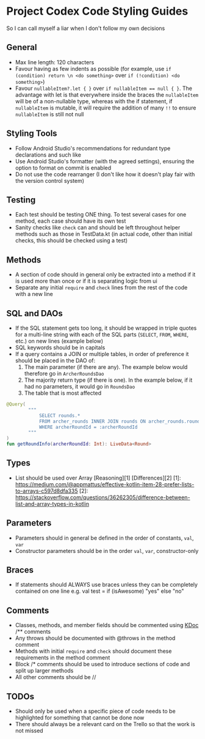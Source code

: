 # Project Codex Code Styling Guides
So I can call myself a liar when I don't follow my own decisions

## General
- Max line length: 120 characters
- Favour having as few indents as possible (for example, use `if (condition) return \n <do something>` over `if (!condition) <do something>`)
- Favour `nullableItem?.let { }` over `if nullableItem == null { }`. The advantage with let is that everywhere inside the braces the `nullableItem` will be of a non-nullable type, whereas with the if statement, if `nullableItem` is mutable, it will require the addition of many `!!` to ensure `nullableItem` is still not null

## Styling Tools
- Follow Android Studio's recommendations for redundant type declarations and such like
- Use Android Studio's formatter (with the agreed settings), ensuring the option to format on commit is enabled
- Do not use the code rearranger (I don't like how it doesn't play fair with the version control system)

## Testing
- Each test should be testing ONE thing. To test several cases for one method, each case should have its own test
- Sanity checks like `check` can and should be left throughout helper methods such as those in TestData.kt (in actual code, other than initial checks, this should be checked using a test)

## Methods
- A section of code should in general only be extracted into a method if it is used more than once or if it is separating logic from ui
- Separate any initial `require` and `check` lines from the rest of the code with a new line

## SQL and DAOs
- If the SQL statement gets too long, it should be wrapped in triple quotes for a multi-line string with each of the SQL parts (`SELECT`, `FROM`, `WHERE`, etc.) on new lines (example below)
- SQL keywords should be in capitals
- If a query contains a JOIN or multiple tables, in order of preference it should be placed in the DAO of:
    1. The main parameter (if there are any). The example below would therefore go in `ArcherRoundsDao`
    2. The majority return type (if there is one). In the example below, if it had no parameters, it would go in `RoundsDao`
    3. The table that is most affected

```kotlin
@Query(
        """
            SELECT rounds.* 
            FROM archer_rounds INNER JOIN rounds ON archer_rounds.roundId = rounds.roundId 
            WHERE archerRoundId = :archerRoundId
        """
)
fun getRoundInfo(archerRoundId: Int): LiveData<Round>
```

## Types
- List should be used over Array [Reasoning][1] [Differences][2]
[1]: https://medium.com/@appmattus/effective-kotlin-item-28-prefer-lists-to-arrays-c597d8dfa335
[2]: https://stackoverflow.com/questions/36262305/difference-between-list-and-array-types-in-kotlin

## Parameters
- Parameters should in general be defined in the order of constants, `val`, `var`
- Constructor parameters should be in the order `val`, `var`, constructor-only

## Braces
- If statements should ALWAYS use braces unless they can be completely contained on one line e.g. val test = if (isAwesome) "yes" else "no"

## Comments
- Classes, methods, and member fields should be commented using [KDoc][3] /** comments
- Any throws should be documented with @throws in the method comment
- Methods with initial `require` and `check` should document these requirements in the method comment
- Block /* comments should be used to introduce sections of code and split up larger methods
- All other comments should be //

[3]: https://kotlinlang.org/docs/reference/kotlin-doc.html

## TODOs
- Should only be used when a specific piece of code needs to be highlighted for something that cannot be done now
- There should always be a relevant card on the Trello so that the work is not missed